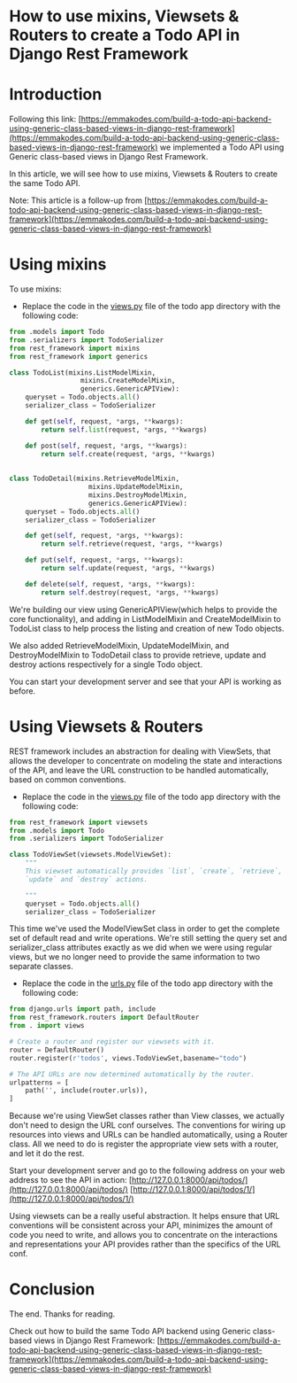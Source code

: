 # How to use mixins, Viewsets & Routers to create a Todo API in Django Rest Framework

# Introduction

Following this link: [https://emmakodes.com/build-a-todo-api-backend-using-generic-class-based-views-in-django-rest-framework](https://emmakodes.com/build-a-todo-api-backend-using-generic-class-based-views-in-django-rest-framework) we implemented a Todo API using Generic class-based views in Django Rest Framework.

In this article, we will see how to use mixins, Viewsets & Routers to create the same Todo API.

Note: This article is a follow-up from [https://emmakodes.com/build-a-todo-api-backend-using-generic-class-based-views-in-django-rest-framework](https://emmakodes.com/build-a-todo-api-backend-using-generic-class-based-views-in-django-rest-framework)

# Using mixins

To use mixins:

*   Replace the code in the [views.py](http://views.py) file of the todo app directory with the following code:
    

```python
from .models import Todo
from .serializers import TodoSerializer
from rest_framework import mixins
from rest_framework import generics

class TodoList(mixins.ListModelMixin,
                  mixins.CreateModelMixin,
                  generics.GenericAPIView):
    queryset = Todo.objects.all()
    serializer_class = TodoSerializer

    def get(self, request, *args, **kwargs):
        return self.list(request, *args, **kwargs)

    def post(self, request, *args, **kwargs):
        return self.create(request, *args, **kwargs)
    
    
class TodoDetail(mixins.RetrieveModelMixin,
                    mixins.UpdateModelMixin,
                    mixins.DestroyModelMixin,
                    generics.GenericAPIView):
    queryset = Todo.objects.all()
    serializer_class = TodoSerializer

    def get(self, request, *args, **kwargs):
        return self.retrieve(request, *args, **kwargs)

    def put(self, request, *args, **kwargs):
        return self.update(request, *args, **kwargs)

    def delete(self, request, *args, **kwargs):
        return self.destroy(request, *args, **kwargs)
```

We're building our view using GenericAPIView(which helps to provide the core functionality), and adding in ListModelMixin and CreateModelMixin to TodoList class to help process the listing and creation of new Todo objects.

We also added RetrieveModelMixin, UpdateModelMixin, and DestroyModelMixin to TodoDetail class to provide retrieve, update and destroy actions respectively for a single Todo object.

You can start your development server and see that your API is working as before.

# Using Viewsets & Routers

REST framework includes an abstraction for dealing with ViewSets, that allows the developer to concentrate on modeling the state and interactions of the API, and leave the URL construction to be handled automatically, based on common conventions.

*   Replace the code in the [views.py](http://views.py) file of the todo app directory with the following code:
    

```python
from rest_framework import viewsets
from .models import Todo
from .serializers import TodoSerializer

class TodoViewSet(viewsets.ModelViewSet):
    """
    This viewset automatically provides `list`, `create`, `retrieve`,
    `update` and `destroy` actions.

    """
    queryset = Todo.objects.all()
    serializer_class = TodoSerializer
```

This time we've used the ModelViewSet class in order to get the complete set of default read and write operations. We're still setting the query set and serializer\_class attributes exactly as we did when we were using regular views, but we no longer need to provide the same information to two separate classes.

*   Replace the code in the [urls.py](http://urls.py) file of the todo app directory with the following code:
    

```python
from django.urls import path, include
from rest_framework.routers import DefaultRouter
from . import views

# Create a router and register our viewsets with it.
router = DefaultRouter()
router.register(r'todos', views.TodoViewSet,basename="todo")

# The API URLs are now determined automatically by the router.
urlpatterns = [
    path('', include(router.urls)),
]
```

Because we're using ViewSet classes rather than View classes, we actually don't need to design the URL conf ourselves. The conventions for wiring up resources into views and URLs can be handled automatically, using a Router class. All we need to do is register the appropriate view sets with a router, and let it do the rest.

Start your development server and go to the following address on your web address to see the API in action: [http://127.0.0.1:8000/api/todos/](http://127.0.0.1:8000/api/todos/) [http://127.0.0.1:8000/api/todos/1/](http://127.0.0.1:8000/api/todos/1/)

Using viewsets can be a really useful abstraction. It helps ensure that URL conventions will be consistent across your API, minimizes the amount of code you need to write, and allows you to concentrate on the interactions and representations your API provides rather than the specifics of the URL conf.

# Conclusion

The end. Thanks for reading.

Check out how to build the same Todo API backend using Generic class-based views in Django Rest Framework: [https://emmakodes.com/build-a-todo-api-backend-using-generic-class-based-views-in-django-rest-framework](https://emmakodes.com/build-a-todo-api-backend-using-generic-class-based-views-in-django-rest-framework)